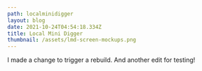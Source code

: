 ```yaml
---
path: localminidigger
layout: blog
date: 2021-10-24T04:54:18.334Z
title: Local Mini Digger
thumbnail: /assets/lmd-screen-mockups.png
---
```

I made a change to trigger a rebuild. And another edit for testing!